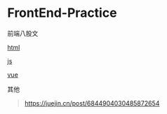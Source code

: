 # FrontEnd-Practice
 
前端八股文

<a href="html/readme.md">html</a>

<a href="javascript/readme.md">js</a>

<a href="vue/readme.md">vue</a>

其他

> https://juejin.cn/post/6844904030485872654
>